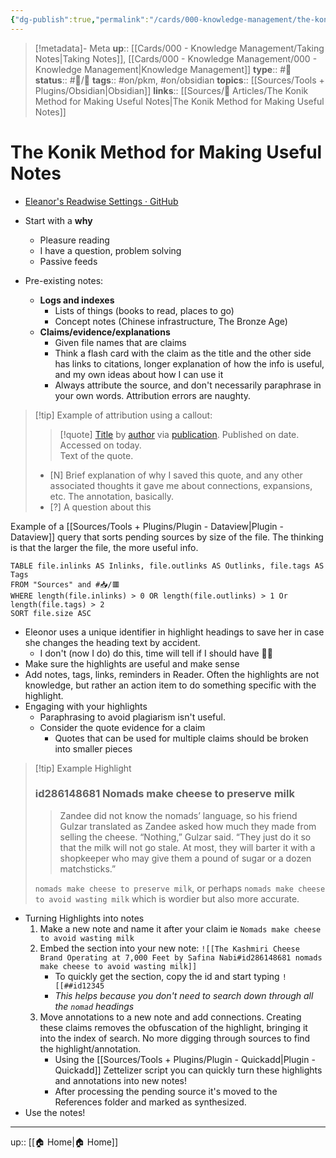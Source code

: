 ```yaml
---
{"dg-publish":true,"permalink":"/cards/000-knowledge-management/the-konik-method/","title":"The Konik Method"}
---
```


> [!metadata]- Meta
> **up**:: [[Cards/000 - Knowledge Management/Taking Notes\|Taking Notes]], [[Cards/000 - Knowledge Management/000 - Knowledge Management\|Knowledge Management]]
> **type**:: #📝 
> **status**:: #📝/🌲 
> **tags**:: #on/pkm, #on/obsidian 
> **topics**::  [[Sources/Tools + Plugins/Obsidian\|Obsidian]]
> **links**:: [[Sources/📰 Articles/The Konik Method for Making Useful Notes\|The Konik Method for Making Useful Notes]]


# The Konik Method for Making Useful Notes
- [Eleanor's Readwise Settings · GitHub](https://gist.github.com/eleanorkonik/1f0586fe13d98f1dbf18ec72b00bf37d)


- Start with a **why**
	- Pleasure reading
	- I have a question, problem solving
	- Passive feeds
- Pre-existing notes: 
	- **Logs and indexes**
		- Lists of things (books to read, places to go)
		- Concept notes (Chinese infrastructure, The Bronze Age)
	- **Claims/evidence/explanations**
		- Given file names that are claims
		- Think a flash card with the claim as the title and the other side has links to citations, longer explanation of how the info is useful, and my own ideas about how I can use it
		- Always attribute the source, and don't necessarily paraphrase in your own words. Attribution errors are naughty. 

> [!tip]  Example of attribution using a callout:
>
> > [!quote] [Title](app://obsidian.md/link) by [author](app://obsidian.md/author) via [publication](app://obsidian.md/publication). Published on date. Accessed on today.  
> > Text of the quote.
> 
> - [N] Brief explanation of why I saved this quote, and any other associated thoughts it gave me about connections, expansions, etc. The annotation, basically.
> - [?] A question about this 

Example of a [[Sources/Tools + Plugins/Plugin - Dataview\|Plugin - Dataview]] query that sorts pending sources by size of the file. The thinking is that the larger the file, the more useful info.
```datavie
TABLE file.inlinks AS Inlinks, file.outlinks AS Outlinks, file.tags AS Tags  
FROM "Sources" and #📥/🟥   
WHERE length(file.inlinks) > 0 OR length(file.outlinks) > 1 Or length(file.tags) > 2  
SORT file.size ASC
```

- Eleonor uses a unique identifier in highlight headings to save her in case she changes the heading text by accident. 
	- I don't (now I do) do this, time will tell if I should have 🤷‍♂️
- Make sure the highlights are useful and make sense
- Add notes, tags, links, reminders in Reader. Often the highlights are not knowledge, but rather an action item to do something specific with the highlight. 
- Engaging with your highlights
	- Paraphrasing to avoid plagiarism isn't useful. 
	- Consider the quote evidence for a claim
		- Quotes that can be used for multiple claims should be broken into smaller pieces


> [!tip] Example Highlight
>  ### id286148681 Nomads make cheese to preserve milk
>     
>  > Zandee did not know the nomads’ language, so his friend Gulzar translated as Zandee asked how much they made from selling the cheese. “Nothing,” Gulzar said. “They just do it so that the milk will not go stale. At most, they will barter it with a shopkeeper who may give them a pound of sugar or a dozen matchsticks.”
>  
>   `nomads make cheese to preserve milk`, or perhaps `nomads make cheese to avoid wasting milk` which is wordier but also more accurate.


- Turning Highlights into notes
	1. Make a new note and name it after your claim ie `Nomads make cheese to avoid wasting milk`
	2. Embed the section into your new note: `![[The Kashmiri Cheese Brand Operating at 7,000 Feet by Safina Nabi#id286148681 nomads make cheese to avoid wasting milk]]`
		- To quickly get the section, copy the id and start typing `![[##id12345`
		- *This helps because you don't need to search down through all the `nomad` headings*
	3. Move annotations to a new note and add connections. Creating these claims removes the obfuscation of the highlight, bringing it into the index of search. No more digging through sources to find the highlight/annotation.
		- Using the [[Sources/Tools + Plugins/Plugin - Quickadd\|Plugin - Quickadd]] Zettelizer script you can quickly turn these highlights and annotations into new notes! 
		- After processing the pending source it's moved to the References folder and marked as synthesized.
- Use the notes!

---
up:: [[🏠 Home\|🏠 Home]]

